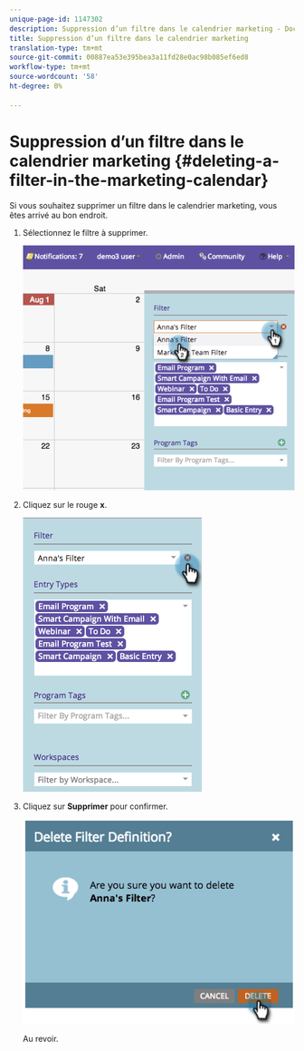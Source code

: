 ```yaml
---
unique-page-id: 1147302
description: Suppression d’un filtre dans le calendrier marketing - Documents marketing - Documentation du produit
title: Suppression d’un filtre dans le calendrier marketing
translation-type: tm+mt
source-git-commit: 00887ea53e395bea3a11fd28e0ac98b085ef6ed8
workflow-type: tm+mt
source-wordcount: '58'
ht-degree: 0%

---
```



# Suppression d’un filtre dans le calendrier marketing {#deleting-a-filter-in-the-marketing-calendar}

Si vous souhaitez supprimer un filtre dans le calendrier marketing, vous êtes arrivé au bon endroit.

1. Sélectionnez le filtre à supprimer.

   ![](assets/image2014-9-24-11-3a27-3a32.png)

1. Cliquez sur le rouge **x**.

   ![](assets/image2014-9-24-11-3a27-3a36.png)

1. Cliquez sur **Supprimer** pour confirmer.

   ![](assets/image2014-9-24-11-3a27-3a42.png)

   Au revoir.

